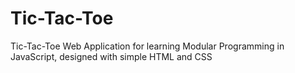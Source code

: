 # Tic-Tac-Toe
Tic-Tac-Toe Web Application for learning Modular Programming in JavaScript, designed with simple HTML and CSS
